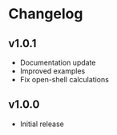 # Changelog

## v1.0.1

* Documentation update
* Improved examples
* Fix open-shell calculations

## v1.0.0

* Initial release
